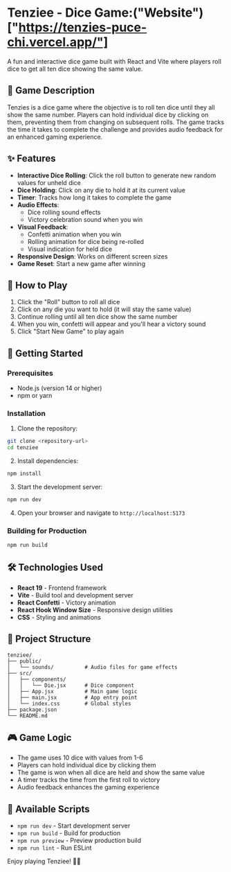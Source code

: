 # Tenziee - Dice Game:("Website")["https://tenzies-puce-chi.vercel.app/"]

A fun and interactive dice game built with React and Vite where players roll dice to get all ten dice showing the same value.

## 🎲 Game Description

Tenzies is a dice game where the objective is to roll ten dice until they all show the same number. Players can hold individual dice by clicking on them, preventing them from changing on subsequent rolls. The game tracks the time it takes to complete the challenge and provides audio feedback for an enhanced gaming experience.

## ✨ Features

- **Interactive Dice Rolling**: Click the roll button to generate new random values for unheld dice
- **Dice Holding**: Click on any die to hold it at its current value
- **Timer**: Tracks how long it takes to complete the game
- **Audio Effects**: 
  - Dice rolling sound effects
  - Victory celebration sound when you win
- **Visual Feedback**: 
  - Confetti animation when you win
  - Rolling animation for dice being re-rolled
  - Visual indication for held dice
- **Responsive Design**: Works on different screen sizes
- **Game Reset**: Start a new game after winning

## 🎯 How to Play

1. Click the "Roll" button to roll all dice
2. Click on any die you want to hold (it will stay the same value)
3. Continue rolling until all ten dice show the same number
4. When you win, confetti will appear and you'll hear a victory sound
5. Click "Start New Game" to play again

## 🚀 Getting Started

### Prerequisites

- Node.js (version 14 or higher)
- npm or yarn

### Installation

1. Clone the repository:
```bash
git clone <repository-url>
cd tenziee
```

2. Install dependencies:
```bash
npm install
```

3. Start the development server:
```bash
npm run dev
```

4. Open your browser and navigate to `http://localhost:5173`

### Building for Production

```bash
npm run build
```

## 🛠️ Technologies Used

- **React 19** - Frontend framework
- **Vite** - Build tool and development server
- **React Confetti** - Victory animation
- **React Hook Window Size** - Responsive design utilities
- **CSS** - Styling and animations

## 📁 Project Structure

```
tenziee/
├── public/
│   └── sounds/          # Audio files for game effects
├── src/
│   ├── components/
│   │   └── Die.jsx      # Dice component
│   ├── App.jsx          # Main game logic
│   ├── main.jsx         # App entry point
│   └── index.css        # Global styles
├── package.json
└── README.md
```

## 🎮 Game Logic

- The game uses 10 dice with values from 1-6
- Players can hold individual dice by clicking them
- The game is won when all dice are held and show the same value
- A timer tracks the time from the first roll to victory
- Audio feedback enhances the gaming experience

## 📝 Available Scripts

- `npm run dev` - Start development server
- `npm run build` - Build for production
- `npm run preview` - Preview production build
- `npm run lint` - Run ESLint


Enjoy playing Tenziee! 🎲✨
